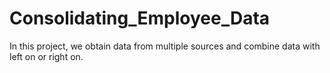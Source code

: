 # Consolidating_Employee_Data

In this project, we obtain data from multiple sources and combine data with left on or right on.
